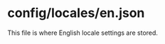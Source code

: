 # config/locales/en.json

This file is where English locale settings are stored.

<docmeta name="displayName" value="en.json">
